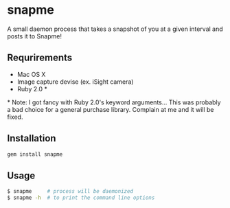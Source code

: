 snapme
======

A small daemon process that takes a snapshot of you at a given interval and
posts it to Snapme!

Requrirements
-------------

* Mac OS X
* Image capture devise (ex. iSight camera)
* Ruby 2.0 *

\* Note: I got fancy with Ruby 2.0's keyword arguments... This was probably a
bad choice for a general purchase library. Complain at me and it will be fixed.

Installation
------------

```bash
gem install snapme
```

Usage
-----

```bash
$ snapme     # process will be daemonized
$ snapme -h  # to print the command line options
```
